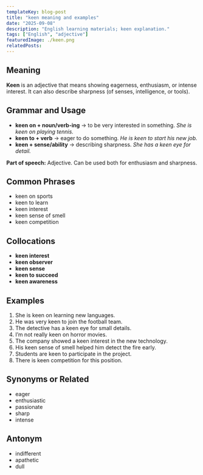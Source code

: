 ```yaml
---
templateKey: blog-post
title: "keen meaning and examples"
date: "2025-09-08"
description: "English learning materials; keen explanation."
tags: ["English", "adjective"]
featuredImage: ./keen.png
relatedPosts:
---
```


## Meaning

**Keen** is an adjective that means showing eagerness, enthusiasm, or intense interest. It can also describe sharpness (of senses, intelligence, or tools).

## Grammar and Usage

- **keen on + noun/verb-ing** → to be very interested in something.
  _She is keen on playing tennis._
- **keen to + verb** → eager to do something.
  _He is keen to start his new job._
- **keen + sense/ability** → describing sharpness.
  _She has a keen eye for detail._

**Part of speech:** Adjective.
Can be used both for enthusiasm and sharpness.

## Common Phrases

- keen on sports
- keen to learn
- keen interest
- keen sense of smell
- keen competition

## Collocations

- **keen interest**
- **keen observer**
- **keen sense**
- **keen to succeed**
- **keen awareness**

## Examples

1. She is keen on learning new languages.
2. He was very keen to join the football team.
3. The detective has a keen eye for small details.
4. I’m not really keen on horror movies.
5. The company showed a keen interest in the new technology.
6. His keen sense of smell helped him detect the fire early.
7. Students are keen to participate in the project.
8. There is keen competition for this position.

## Synonyms or Related

- eager
- enthusiastic
- passionate
- sharp
- intense

## Antonym

- indifferent
- apathetic
- dull

